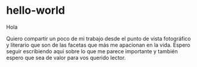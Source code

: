# hello-world

Hola

Quiero compartir un poco de mi trabajo desde el punto de vista fotográfico y literario que son de las facetas que más me apacionan en la vida. Espero seguir escribiendo aqui sobre lo que me parece importante y también espero que sea de valor para vos querido lector.
